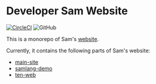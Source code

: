 # Developer Sam Website

[![CircleCI](https://circleci.com/gh/SamChou19815/website/tree/master.svg?style=svg)](https://circleci.com/gh/SamChou19815/website/tree/master)
![GitHub](https://img.shields.io/github/license/SamChou19815/website.svg)

This is a monorepo of Sam's [website](https://developersam.com).

Currently, it contains the following parts of Sam's website:

- [main-site](https://developersam.com)
- [samlang-demo](https://samlang-demo.developersam.com)
- [ten-web](https://ten.developersam.com)
